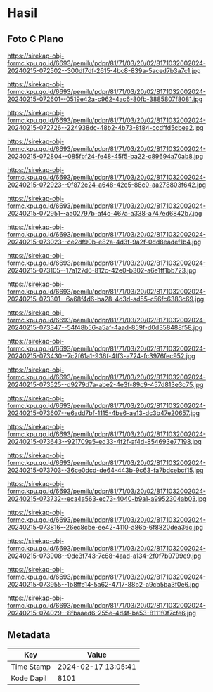 # Hasil

## Foto C Plano

https://sirekap-obj-formc.kpu.go.id/6693/pemilu/pdpr/81/71/03/20/02/8171032002024-20240215-072502--300df7df-2615-4bc8-839a-5aced7b3a7c1.jpg

https://sirekap-obj-formc.kpu.go.id/6693/pemilu/pdpr/81/71/03/20/02/8171032002024-20240215-072601--0519e42a-c962-4ac6-80fb-3885807f8081.jpg

https://sirekap-obj-formc.kpu.go.id/6693/pemilu/pdpr/81/71/03/20/02/8171032002024-20240215-072726--224938dc-48b2-4b73-8f84-ccdffd5cbea2.jpg

https://sirekap-obj-formc.kpu.go.id/6693/pemilu/pdpr/81/71/03/20/02/8171032002024-20240215-072804--085fbf24-fe48-45f5-ba22-c89694a70ab8.jpg

https://sirekap-obj-formc.kpu.go.id/6693/pemilu/pdpr/81/71/03/20/02/8171032002024-20240215-072923--9f872e24-a648-42e5-88c0-aa278803f642.jpg

https://sirekap-obj-formc.kpu.go.id/6693/pemilu/pdpr/81/71/03/20/02/8171032002024-20240215-072951--aa02797b-af4c-467a-a338-a747ed6842b7.jpg

https://sirekap-obj-formc.kpu.go.id/6693/pemilu/pdpr/81/71/03/20/02/8171032002024-20240215-073023--ce2df90b-e82a-4d3f-9a2f-0dd8eadef1b4.jpg

https://sirekap-obj-formc.kpu.go.id/6693/pemilu/pdpr/81/71/03/20/02/8171032002024-20240215-073105--17a127d6-812c-42e0-b302-a6e1ff1bb723.jpg

https://sirekap-obj-formc.kpu.go.id/6693/pemilu/pdpr/81/71/03/20/02/8171032002024-20240215-073301--6a68f4d6-ba28-4d3d-ad55-c56fc6383c69.jpg

https://sirekap-obj-formc.kpu.go.id/6693/pemilu/pdpr/81/71/03/20/02/8171032002024-20240215-073347--54f48b56-a5af-4aad-859f-d0d358488f58.jpg

https://sirekap-obj-formc.kpu.go.id/6693/pemilu/pdpr/81/71/03/20/02/8171032002024-20240215-073430--7c2f61a1-936f-4ff3-a724-fc3976fec952.jpg

https://sirekap-obj-formc.kpu.go.id/6693/pemilu/pdpr/81/71/03/20/02/8171032002024-20240215-073525--d9279d7a-abe2-4e3f-89c9-457d813e3c75.jpg

https://sirekap-obj-formc.kpu.go.id/6693/pemilu/pdpr/81/71/03/20/02/8171032002024-20240215-073607--e6add7bf-1115-4be6-ae13-dc3b47e20657.jpg

https://sirekap-obj-formc.kpu.go.id/6693/pemilu/pdpr/81/71/03/20/02/8171032002024-20240215-073643--921709a5-ed33-4f2f-af4d-854693e77198.jpg

https://sirekap-obj-formc.kpu.go.id/6693/pemilu/pdpr/81/71/03/20/02/8171032002024-20240215-073703--36ce0dcd-de64-443b-9c63-fa7bdcebcf15.jpg

https://sirekap-obj-formc.kpu.go.id/6693/pemilu/pdpr/81/71/03/20/02/8171032002024-20240215-073732--eca4a563-ec73-4040-b9a1-a9952304ab03.jpg

https://sirekap-obj-formc.kpu.go.id/6693/pemilu/pdpr/81/71/03/20/02/8171032002024-20240215-073816--26ec8cbe-ee42-4110-a86b-6f8820dea36c.jpg

https://sirekap-obj-formc.kpu.go.id/6693/pemilu/pdpr/81/71/03/20/02/8171032002024-20240215-073908--9de3f743-7c68-4aad-a134-2f0f7b9799e9.jpg

https://sirekap-obj-formc.kpu.go.id/6693/pemilu/pdpr/81/71/03/20/02/8171032002024-20240215-073955--1b8ffe14-5a62-4717-88b2-a9cb5ba3f0e6.jpg

https://sirekap-obj-formc.kpu.go.id/6693/pemilu/pdpr/81/71/03/20/02/8171032002024-20240215-074029--8fbaaed6-255e-4d4f-ba53-8111f0f7cfe6.jpg


## Metadata

| Key        | Value               |
| ---------- | ------------------- |
| Time Stamp | 2024-02-17 13:05:41 |
| Kode Dapil | 8101                |



